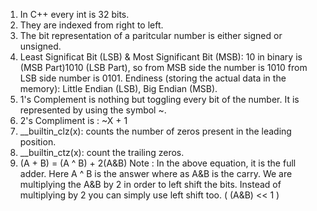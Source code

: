 1. In C++ every int is 32 bits.
2. They are indexed from right to left.
3. The bit representation of a paritcular number is either signed or unsigned.
4. Least Significat Bit (LSB) & Most Significant Bit (MSB): 10 in binary is (MSB Part)1010 (LSB Part), so from MSB side the number is 1010 from LSB side number is 0101. Endiness (storing the actual data in the memory): Little Endian (LSB), Big Endian (MSB).
5. 1's Complement is nothing but toggling every bit of the number. It is represented by using the symbol ~.
6. 2's Compliment is : ~X + 1
7. __builtin_clz(x): counts the number of zeros present in the leading position.
8. __builtin_ctz(x): count the trailing zeros.
9. (A + B) = (A ^ B) + 2(A&B)
Note : In the above equation, it is the full adder. Here A ^ B is the answer where as A&B is the carry. We are multiplying the A&B by 2 in order to left shift the bits. Instead of multiplying by 2 you can simply use left shift too. ( (A&B) << 1 )